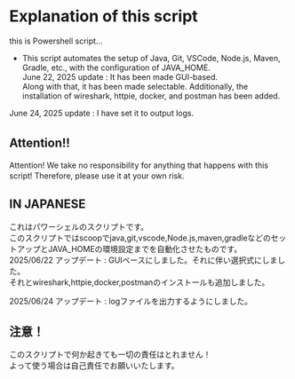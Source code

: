 # Explanation of this script
this is Powershell script...  

- This script automates the setup of Java, Git, VSCode, Node.js, Maven, Gradle, etc., with the configuration of JAVA_HOME.  
June 22, 2025 update : It has been made GUI-based.   
Along with that, it has been made selectable. Additionally, the installation of wireshark, httpie, docker, and postman has been added.

June 24, 2025 update : I have set it to output logs.
  
## Attention!!　　
Attention! We take no responsibility for anything that happens with this script! Therefore, please use it at your own risk.　　
  
## IN JAPANESE  
これはパワーシェルのスクリプトです。  
このスクリプトではscoopでjava,git,vscode,Node.js,maven,gradleなどのセットアップとJAVA_HOMEの環境設定までを自動化させたものです。  
2025/06/22 アップデート : GUIベースにしました。それに伴い選択式にしました。  
それとwireshark,httpie,docker,postmanのインストールも追加しました。  

2025/06/24 アップデート : logファイルを出力するようにしました。
  
## 注意！　
このスクリプトで何か起きても一切の責任はとれません！  
よって使う場合は自己責任でお願いいたします。　　

